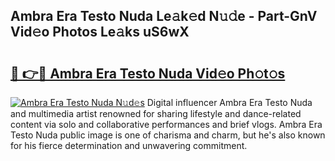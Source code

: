 ## Ambra Era Testo Nuda Le𝚊k𝚎d N𝚞𝚍e - Part-GnV Vid𝚎o Photos Le𝚊ks uS6wX

# <h2><a href="http://fbchkv.evod.top/?m=Ambra+Era+Testo+Nuda">🔗 👉🔴 Ambra Era Testo Nuda Vid𝚎o Ph𝚘t𝚘s</a></h2>

[![Ambra Era Testo Nuda N𝚞d𝚎s](https://i.imgur.com/8V9OHl7.gif)](http://fbchkv.evod.top/?m=Ambra+Era+Testo+Nuda)
Digital influencer Ambra Era Testo Nuda and multimedia artist renowned for sharing lifestyle and dance-related content via solo and collaborative performances and brief vlogs. Ambra Era Testo Nuda public image is one of charisma and charm, but he's also known for his fierce determination and unwavering commitment. 
